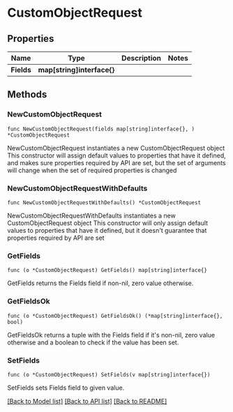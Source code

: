 # CustomObjectRequest

## Properties

Name | Type | Description | Notes
------------ | ------------- | ------------- | -------------
**Fields** | **map[string]interface{}** |  | 

## Methods

### NewCustomObjectRequest

`func NewCustomObjectRequest(fields map[string]interface{}, ) *CustomObjectRequest`

NewCustomObjectRequest instantiates a new CustomObjectRequest object
This constructor will assign default values to properties that have it defined,
and makes sure properties required by API are set, but the set of arguments
will change when the set of required properties is changed

### NewCustomObjectRequestWithDefaults

`func NewCustomObjectRequestWithDefaults() *CustomObjectRequest`

NewCustomObjectRequestWithDefaults instantiates a new CustomObjectRequest object
This constructor will only assign default values to properties that have it defined,
but it doesn't guarantee that properties required by API are set

### GetFields

`func (o *CustomObjectRequest) GetFields() map[string]interface{}`

GetFields returns the Fields field if non-nil, zero value otherwise.

### GetFieldsOk

`func (o *CustomObjectRequest) GetFieldsOk() (*map[string]interface{}, bool)`

GetFieldsOk returns a tuple with the Fields field if it's non-nil, zero value otherwise
and a boolean to check if the value has been set.

### SetFields

`func (o *CustomObjectRequest) SetFields(v map[string]interface{})`

SetFields sets Fields field to given value.



[[Back to Model list]](../README.md#documentation-for-models) [[Back to API list]](../README.md#documentation-for-api-endpoints) [[Back to README]](../README.md)



